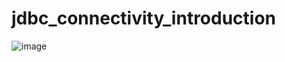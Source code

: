 # jdbc_connectivity_introduction
![image](https://user-images.githubusercontent.com/104901724/234159130-7a772d0b-29b7-4992-a398-3fc1fdde0906.png)
